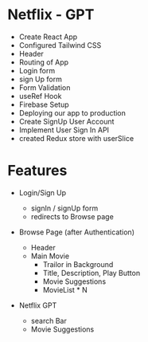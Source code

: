 # Netflix - GPT

- Create React App
- Configured Tailwind CSS
- Header
- Routing of App
- Login form
- sign Up form
- Form Validation
- useRef Hook
- Firebase Setup
- Deploying our app to production
- Create SignUp User Account
- Implement User Sign In API
- created Redux store with userSlice

# Features

- Login/Sign Up

  - signIn / signUp form
  - redirects to Browse page

- Browse Page (after Authentication)

  - Header
  - Main Movie
    - Trailor in Background
    - Title, Description, Play Button
    - Movie Suggestions
    - MovieList \* N

- Netflix GPT
  - search Bar
  - Movie Suggestions
